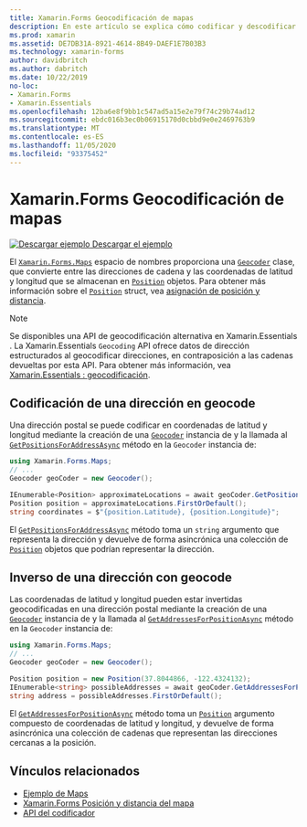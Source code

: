 ```yaml
---
title: Xamarin.Forms Geocodificación de mapas
description: En este artículo se explica cómo codificar y descodificar datos de mapas geocode mediante el Xamarin.Forms . Asigna la clase de Geocoder.
ms.prod: xamarin
ms.assetid: DE7DB31A-8921-4614-8B49-DAEF1E7B03B3
ms.technology: xamarin-forms
author: davidbritch
ms.author: dabritch
ms.date: 10/22/2019
no-loc:
- Xamarin.Forms
- Xamarin.Essentials
ms.openlocfilehash: 12ba6e8f9bb1c547ad5a15e2e79f74c29b74ad12
ms.sourcegitcommit: ebdc016b3ec0b06915170d0cbbd9e0e2469763b9
ms.translationtype: MT
ms.contentlocale: es-ES
ms.lasthandoff: 11/05/2020
ms.locfileid: "93375452"
---
```

# <a name="no-locxamarinforms-map-geocoding"></a>Xamarin.Forms Geocodificación de mapas

[![Descargar ejemplo](~/media/shared/download.png) Descargar el ejemplo](/samples/xamarin/xamarin-forms-samples/workingwithmaps)

El [`Xamarin.Forms.Maps`](xref:Xamarin.Forms.Maps) espacio de nombres proporciona una [`Geocoder`](xref:Xamarin.Forms.Maps.Geocoder) clase, que convierte entre las direcciones de cadena y las coordenadas de latitud y longitud que se almacenan en [`Position`](xref:Xamarin.Forms.Maps.Position) objetos. Para obtener más información sobre el [`Position`](xref:Xamarin.Forms.Maps.Position) struct, vea [asignación de posición y distancia](position-distance.md).

> [!NOTE]
> Se disponibles una API de geocodificación alternativa en Xamarin.Essentials . La Xamarin.Essentials `Geocoding` API ofrece datos de dirección estructurados al geocodificar direcciones, en contraposición a las cadenas devueltas por esta API. Para obtener más información, vea [ Xamarin.Essentials : geocodificación](~/essentials/geocoding.md).

## <a name="geocode-an-address"></a>Codificación de una dirección en geocode

Una dirección postal se puede codificar en coordenadas de latitud y longitud mediante la creación de una [`Geocoder`](xref:Xamarin.Forms.Maps.Geocoder) instancia de y la llamada al [`GetPositionsForAddressAsync`](xref:Xamarin.Forms.Maps.Geocoder.GetPositionsForAddressAsync*) método en la `Geocoder` instancia de:

```csharp
using Xamarin.Forms.Maps;
// ...
Geocoder geoCoder = new Geocoder();

IEnumerable<Position> approximateLocations = await geoCoder.GetPositionsForAddressAsync("Pacific Ave, San Francisco, California");
Position position = approximateLocations.FirstOrDefault();
string coordinates = $"{position.Latitude}, {position.Longitude}";
```

El [`GetPositionsForAddressAsync`](xref:Xamarin.Forms.Maps.Geocoder.GetPositionsForAddressAsync*) método toma un `string` argumento que representa la dirección y devuelve de forma asincrónica una colección de [`Position`](xref:Xamarin.Forms.Maps.Position) objetos que podrían representar la dirección.

## <a name="reverse-geocode-an-address"></a>Inverso de una dirección con geocode

Las coordenadas de latitud y longitud pueden estar invertidas geocodificadas en una dirección postal mediante la creación de una [`Geocoder`](xref:Xamarin.Forms.Maps.Geocoder) instancia de y la llamada al [`GetAddressesForPositionAsync`](xref:Xamarin.Forms.Maps.Geocoder.GetAddressesForPositionAsync*) método en la `Geocoder` instancia de:

```csharp
using Xamarin.Forms.Maps;
// ...
Geocoder geoCoder = new Geocoder();

Position position = new Position(37.8044866, -122.4324132);
IEnumerable<string> possibleAddresses = await geoCoder.GetAddressesForPositionAsync(position);
string address = possibleAddresses.FirstOrDefault();
```

El [`GetAddressesForPositionAsync`](xref:Xamarin.Forms.Maps.Geocoder.GetAddressesForPositionAsync*) método toma un [`Position`](xref:Xamarin.Forms.Maps.Position) argumento compuesto de coordenadas de latitud y longitud, y devuelve de forma asincrónica una colección de cadenas que representan las direcciones cercanas a la posición.

## <a name="related-links"></a>Vínculos relacionados

- [Ejemplo de Maps](/samples/xamarin/xamarin-forms-samples/workingwithmaps)
- [Xamarin.Forms Posición y distancia del mapa](position-distance.md)
- [API del codificador](xref:Xamarin.Forms.Maps.Geocoder)